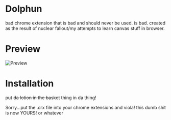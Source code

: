 # Dolphun

bad chrome extension that is bad and should never be used. is bad. created as the result of nuclear fallout/my attempts to learn canvas stuff in browser.

# Preview

![Preview](https://i.imgur.com/EkU769W.gif?raw=true)

# Installation

put ~~da lotion in the basket~~ thing in da thing!

Sorry...put the .crx file into your chrome extensions and viola! this dumb shit is now YOURS! or whatever
